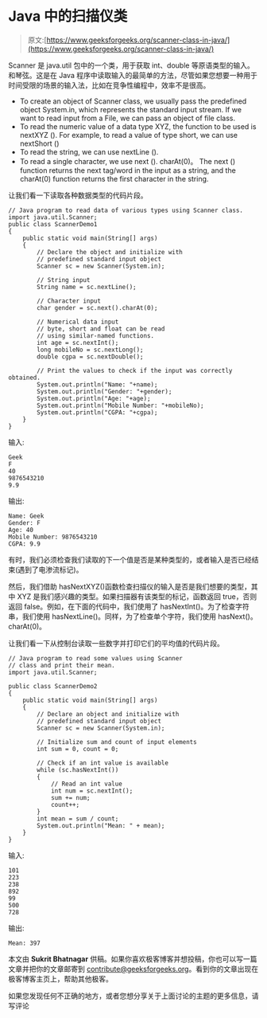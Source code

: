 # Java 中的扫描仪类

> 原文:[https://www.geeksforgeeks.org/scanner-class-in-java/](https://www.geeksforgeeks.org/scanner-class-in-java/)

Scanner 是 java.util 包中的一个类，用于获取 int、double 等原语类型的输入。和琴弦。这是在 Java 程序中读取输入的最简单的方法，尽管如果您想要一种用于时间受限的场景的输入法，比如在竞争性编程中，效率不是很高。

*   To create an object of Scanner class, we usually pass the predefined object System.in, which represents the standard input stream. If we want to read input from a File, we can pass an object of file class.
*   To read the numeric value of a data type XYZ, the function to be used is nextXYZ (). For example, to read a value of type short, we can use nextShort ()
*   To read the string, we can use nextLine ().
*   To read a single character, we use next (). charAt(0)。 The next () function returns the next tag/word in the input as a string, and the charAt(0) function returns the first character in the string.

让我们看一下读取各种数据类型的代码片段。

```
// Java program to read data of various types using Scanner class.
import java.util.Scanner;
public class ScannerDemo1
{
    public static void main(String[] args)
    {
        // Declare the object and initialize with
        // predefined standard input object
        Scanner sc = new Scanner(System.in);

        // String input
        String name = sc.nextLine();

        // Character input
        char gender = sc.next().charAt(0);

        // Numerical data input
        // byte, short and float can be read
        // using similar-named functions.
        int age = sc.nextInt();
        long mobileNo = sc.nextLong();
        double cgpa = sc.nextDouble();

        // Print the values to check if the input was correctly obtained.
        System.out.println("Name: "+name);
        System.out.println("Gender: "+gender);
        System.out.println("Age: "+age);
        System.out.println("Mobile Number: "+mobileNo);
        System.out.println("CGPA: "+cgpa);
    }
}
```

输入:

```
Geek
F
40
9876543210
9.9

```

输出:

```
Name: Geek
Gender: F
Age: 40
Mobile Number: 9876543210
CGPA: 9.9
```

有时，我们必须检查我们读取的下一个值是否是某种类型的，或者输入是否已经结束(遇到了电渗流标记)。

然后，我们借助 hasNextXYZ()函数检查扫描仪的输入是否是我们想要的类型，其中 XYZ 是我们感兴趣的类型。如果扫描器有该类型的标记，函数返回 true，否则返回 false。例如，在下面的代码中，我们使用了 hasNextInt()。为了检查字符串，我们使用 hasNextLine()。同样，为了检查单个字符，我们使用 hasNext()。charAt(0)。

让我们看一下从控制台读取一些数字并打印它们的平均值的代码片段。

```
// Java program to read some values using Scanner
// class and print their mean.
import java.util.Scanner;

public class ScannerDemo2
{
    public static void main(String[] args)
    {
        // Declare an object and initialize with
        // predefined standard input object
        Scanner sc = new Scanner(System.in);

        // Initialize sum and count of input elements
        int sum = 0, count = 0;

        // Check if an int value is available
        while (sc.hasNextInt())
        {
            // Read an int value
            int num = sc.nextInt();
            sum += num;
            count++;
        }
        int mean = sum / count;
        System.out.println("Mean: " + mean);
    }
}
```

输入:

```
101
223
238
892
99
500
728

```

输出:

```
Mean: 397
```

本文由 **Sukrit Bhatnagar** 供稿。如果你喜欢极客博客并想投稿，你也可以写一篇文章并把你的文章邮寄到 contribute@geeksforgeeks.org。看到你的文章出现在极客博客主页上，帮助其他极客。

如果您发现任何不正确的地方，或者您想分享关于上面讨论的主题的更多信息，请写评论